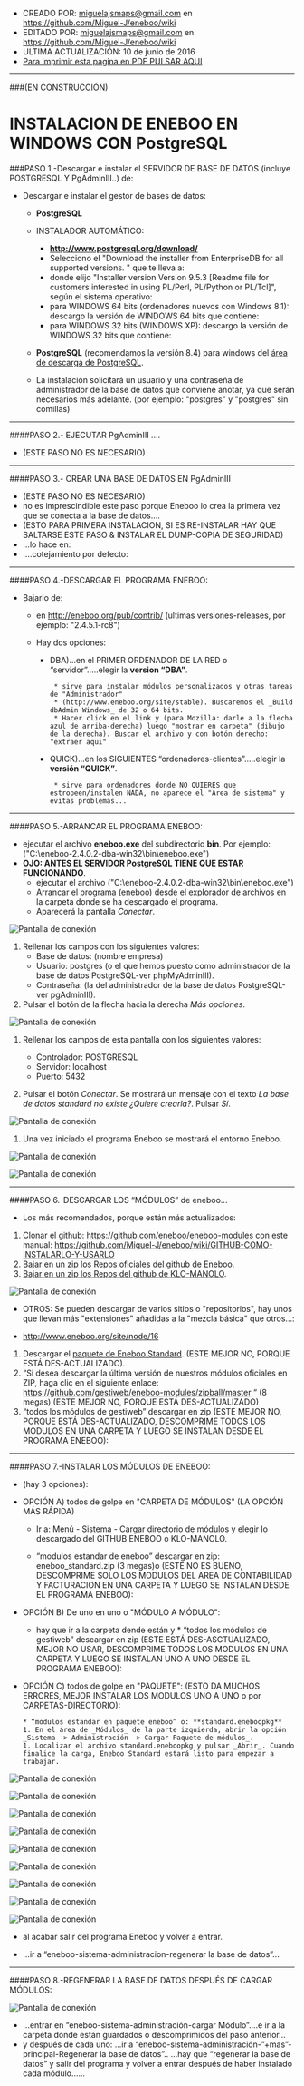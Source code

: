 * CREADO POR: miguelajsmaps@gmail.com en https://github.com/Miguel-J/eneboo/wiki
* EDITADO POR: miguelajsmaps@gmail.com en https://github.com/Miguel-J/eneboo/wiki
* ULTIMA ACTUALIZACIÓN: 10 de junio de 2016
* [Para imprimir esta pagina en PDF PULSAR AQUI](https://gitprint.com/Miguel-J/eneboo/wiki/Instalacion-en-windows-con-PostgreSQL)

----

###(EN CONSTRUCCIÓN)

# INSTALACION DE ENEBOO EN WINDOWS CON PostgreSQL


###PASO 1.-Descargar e instalar el SERVIDOR DE BASE DE DATOS (incluye POSTGRESQL Y PgAdminIII..) de:

* Descargar e instalar el gestor de bases de datos:

     * **PostgreSQL**

     * INSTALADOR AUTOMÁTICO:
          * **http://www.postgresql.org/download/**
          * Selecciono el "Download the installer from EnterpriseDB for all supported versions. " que te lleva a:
          * donde elijo "Installer version Version 9.5.3  [Readme file for customers interested in using PL/Perl, PL/Python or PL/Tcl]", según el sistema operativo:
          * para WINDOWS 64 bits (ordenadores nuevos con Windows 8.1): descargo la versión de WINDOWS 64 bits que contiene: 
          * para WINDOWS 32 bits (WINDOWS XP): descargo la versión de WINDOWS 32 bits que contiene: 

   * **PostgreSQL** (recomendamos la versión 8.4) para windows del [área de descarga de PostgreSQL](http://www.enterprisedb.com/products-services-training/pgdownload). 

    * La instalación solicitará un usuario y una contraseña de administrador de la base de datos que conviene anotar, ya que serán necesarios más adelante. (por ejemplo: "postgres" y "postgres" sin comillas)

---
####PASO 2.- EJECUTAR PgAdminIII ....
* (ESTE PASO NO ES NECESARIO)

---
####PASO 3.- CREAR UNA BASE DE DATOS EN PgAdminIII
* (ESTE PASO NO ES NECESARIO)
* no es imprescindible este paso porque Eneboo lo crea la primera vez que se conecta a la base de datos....
* (ESTO PARA PRIMERA INSTALACION, SI ES RE-INSTALAR HAY QUE SALTARSE ESTE PASO & INSTALAR EL DUMP-COPIA DE SEGURIDAD)
* ...lo hace en: 
* ….cotejamiento por defecto: 

---
####PASO 4.-DESCARGAR EL PROGRAMA ENEBOO:

* Bajarlo de:
     * en http://eneboo.org/pub/contrib/ (ultimas versiones-releases, por ejemplo: "2.4.5.1-rc8")
     * Hay dos opciones:

          * DBA)...en el PRIMER ORDENADOR DE LA RED o “servidor”.....elegir la **version “DBA”**.

                 * sirve para instalar módulos personalizados y otras tareas de "Administrador" 
                 * (http://www.eneboo.org/site/stable). Buscaremos el _Build dbAdmin Windows_ de 32 o 64 bits.
                 * Hacer click en el link y (para Mozilla: darle a la flecha azul de arriba-derecha) luego "mostrar en carpeta" (dibujo de la derecha). Buscar el archivo y con botón derecho: "extraer aqui"

          * QUICK)...en los SIGUIENTES “ordenadores-clientes”.....elegir la **versión “QUICK”**.

                 * sirve para ordenadores donde NO QUIERES que estropeen/instalen NADA, no aparece el "Área de sistema" y evitas problemas...


---
####PASO 5.-ARRANCAR EL PROGRAMA ENEBOO:

* ejecutar el archivo **eneboo.exe** del subdirectorio **bin**. Por ejemplo:("C:\eneboo-2.4.0.2-dba-win32\bin\eneboo.exe")
* **OJO: ANTES EL SERVIDOR PostgreSQL TIENE QUE ESTAR FUNCIONANDO**.
     * ejecutar el archivo ("C:\eneboo-2.4.0.2-dba-win32\bin\eneboo.exe")
     * Arrancar el programa (eneboo) desde el explorador de archivos en la carpeta donde se ha descargado el programa.       
     * Aparecerá la pantalla _Conectar_.

![Pantalla de conexión](https://github.com/Miguel-J/eneboo/blob/master/imagen/ENEBOO-manual-instalacion-imagenes/ENEBOO-manual-instalacion-imagenes-01.jpg)

1. Rellenar los campos con los siguientes valores:
    * Base de datos: (nombre empresa)
    * Usuario: postgres (o el que hemos puesto como administrador de la base de datos PostgreSQL-ver phpMyAdminIII).
    * Contraseña: (la del administrador de la base de datos PostgreSQL-ver pgAdminIII).
1. Pulsar el botón de la flecha hacia la derecha _Más opciones_.

![Pantalla de conexión](https://github.com/Miguel-J/eneboo/blob/master/imagen/ENEBOO-manual-instalacion-imagenes/ENEBOO-manual-instalacion-imagenes-02.jpg)        

1. Rellenar los campos de esta pantalla con los siguientes valores: 
    * Controlador: POSTGRESQL
    * Servidor: localhost
    * Puerto: 5432

1. Pulsar el botón _Conectar_. Se mostrará un mensaje con el texto _La base de datos standard no existe ¿Quiere crearla?_. Pulsar _Sí_.

![Pantalla de conexión](https://github.com/Miguel-J/eneboo/blob/master/imagen/ENEBOO-manual-instalacion-imagenes/ENEBOO-manual-instalacion-imagenes-03.jpg)

1. Una vez iniciado el programa Eneboo se mostrará el entorno Eneboo.

![Pantalla de conexión](https://github.com/Miguel-J/eneboo/blob/master/imagen/ENEBOO-manual-instalacion-imagenes/ENEBOO-manual-instalacion-imagenes-04.jpg)

![Pantalla de conexión](https://github.com/Miguel-J/eneboo/blob/master/imagen/ENEBOO-manual-instalacion-imagenes/ENEBOO-manual-instalacion-imagenes-05.jpg)

---
####PASO 6.-DESCARGAR LOS “MÓDULOS” de eneboo...

* Los más recomendados, porque están más actualizados:

1. Clonar el github: https://github.com/eneboo/eneboo-modules  con este manual: https://github.com/Miguel-J/eneboo/wiki/GITHUB-COMO-INSTALARLO-Y-USARLO
1. [Bajar en un zip los Repos oficiales del github de Eneboo](https://github.com/eneboo/eneboo-modules/archive/master.zip).
1. [Bajar en un zip los Repos del github de KLO-MANOLO](https://github.com/klo-manolo/eneboo-modules/archive/master.zip).


![Pantalla de conexión](https://github.com/Miguel-J/eneboo/blob/master/imagen/ENEBOO-manual-instalacion-imagenes/ENEBOO-manual-instalacion-imagenes-01.jpg)

* OTROS: Se pueden descargar de varios sitios o "repositorios", hay unos que llevan más "extensiones" añadidas a la "mezcla básica" que otros...:

* http://www.eneboo.org/site/node/16

1. Descargar el [paquete de Eneboo Standard](http://www.eneboo.com/pub/contrib/standard-modules/standard.eneboopkg). (ESTE MEJOR NO, PORQUE ESTÁ DES-ACTUALIZADO).
1. “Si desea descargar la última versión de nuestros módulos oficiales en ZIP, haga clic en el siguiente enlace: https://github.com/gestiweb/eneboo-modules/zipball/master “ (8 megas) (ESTE MEJOR NO, PORQUE ESTÁ DES-ACTUALIZADO)
1.  “todos los módulos de gestiweb” descargar en zip  (ESTE MEJOR NO, PORQUE ESTÁ DES-ACTUALIZADO, DESCOMPRIME TODOS LOS MODULOS EN UNA CARPETA Y LUEGO SE INSTALAN DESDE EL PROGRAMA ENEBOO):

---
####PASO 7.-INSTALAR LOS MÓDULOS DE ENEBOO:

* (hay 3 opciones):

* OPCIÓN A) todos de golpe en "CARPETA DE MÓDULOS" (LA OPCIÓN MÁS RÁPIDA)

     * Ir a: Menú - Sistema - Cargar directorio de módulos y elegir lo descargado del GITHUB ENEBOO o KLO-MANOLO.

     * “modulos estandar de eneboo” descargar en zip: eneboo_standard.zip (3 megas)o (ESTE NO ES BUENO, DESCOMPRIME SOLO LOS MODULOS DEL AREA DE CONTABILIDAD Y FACTURACION  EN UNA CARPETA Y LUEGO SE INSTALAN DESDE EL PROGRAMA ENEBOO):


* OPCIÓN B) De uno en uno o "MÓDULO A MÓDULO":

     * hay que ir a la carpeta dende están y 
      * “todos los módulos de gestiweb” descargar en zip  (ESTE ESTÁ DES-ASCTUALIZADO, MEJOR NO USAR, DESCOMPRIME TODOS LOS MODULOS EN UNA CARPETA Y LUEGO SE INSTALAN UNO A UNO DESDE EL PROGRAMA ENEBOO):

* OPCIÓN C) todos de golpe en "PAQUETE": (ESTO DA MUCHOS ERRORES, MEJOR INSTALAR LOS MODULOS UNO A UNO o por CARPETAS-DIRECTORIO): 

      * “modulos estandar en paquete eneboo” o: **standard.eneboopkg**
      1. En el área de _Módulos_ de la parte izquierda, abrir la opción _Sistema -> Administración -> Cargar Paquete de módulos_.
      1. Localizar el archivo standard.eneboopkg y pulsar _Abrir_. Cuando finalice la carga, Eneboo Standard estará listo para empezar a trabajar.


![Pantalla de conexión](https://github.com/Miguel-J/eneboo/blob/master/imagen/ENEBOO-manual-instalacion-imagenes/ENEBOO-manual-instalacion-imagenes-05.jpg)

![Pantalla de conexión](https://github.com/Miguel-J/eneboo/blob/master/imagen/ENEBOO-manual-instalacion-imagenes/ENEBOO-manual-instalacion-imagenes-06.jpg)

![Pantalla de conexión](https://github.com/Miguel-J/eneboo/blob/master/imagen/ENEBOO-manual-instalacion-imagenes/ENEBOO-manual-instalacion-imagenes-07.jpg)

![Pantalla de conexión](https://github.com/Miguel-J/eneboo/blob/master/imagen/ENEBOO-manual-instalacion-imagenes/ENEBOO-manual-instalacion-imagenes-08.jpg)

![Pantalla de conexión](https://github.com/Miguel-J/eneboo/blob/master/imagen/ENEBOO-manual-instalacion-imagenes/ENEBOO-manual-instalacion-imagenes-09.jpg)

![Pantalla de conexión](https://github.com/Miguel-J/eneboo/blob/master/imagen/ENEBOO-manual-instalacion-imagenes/ENEBOO-manual-instalacion-imagenes-10.jpg)

![Pantalla de conexión](https://github.com/Miguel-J/eneboo/blob/master/imagen/ENEBOO-manual-instalacion-imagenes/ENEBOO-manual-instalacion-imagenes-11.jpg)

![Pantalla de conexión](https://github.com/Miguel-J/eneboo/blob/master/imagen/ENEBOO-manual-instalacion-imagenes/ENEBOO-manual-instalacion-imagenes-12.jpg)

![Pantalla de conexión](https://github.com/Miguel-J/eneboo/blob/master/imagen/ENEBOO-manual-instalacion-imagenes/ENEBOO-manual-instalacion-imagenes-13.jpg)

* al acabar salir del programa Eneboo y volver a entrar.

* ...ir a “eneboo-sistema-administracion-regenerar la base de datos”...


---
####PASO 8.-REGENERAR LA BASE DE DATOS DESPUÉS DE CARGAR MÓDULOS:

![Pantalla de conexión](https://github.com/Miguel-J/eneboo/blob/master/imagen/ENEBOO-manual-instalacion-imagenes/ENEBOO-manual-instalacion-imagenes-13.jpg)
* ...entrar en “eneboo-sistema-administración-cargar Módulo”....e ir a la carpeta donde están guardados o descomprimidos del paso anterior...
* y después de cada uno:  ...ir a “eneboo-sistema-administración-”+mas”-principal-Regenerar la base de datos”..
...hay que “regenerar la base de datos” y salir del programa y volver a entrar después de haber instalado cada módulo......
         
